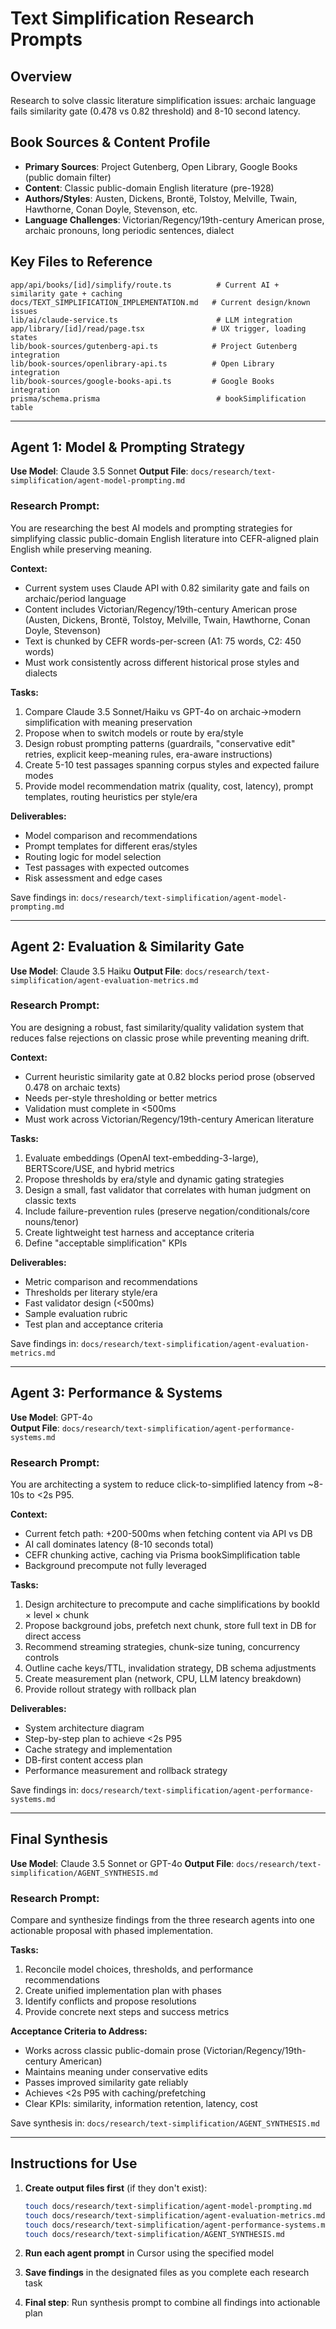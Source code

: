 # Text Simplification Research Prompts

## Overview
Research to solve classic literature simplification issues: archaic language fails similarity gate (0.478 vs 0.82 threshold) and 8-10 second latency.

## Book Sources & Content Profile
- **Primary Sources**: Project Gutenberg, Open Library, Google Books (public domain filter)
- **Content**: Classic public-domain English literature (pre-1928)
- **Authors/Styles**: Austen, Dickens, Brontë, Tolstoy, Melville, Twain, Hawthorne, Conan Doyle, Stevenson, etc.
- **Language Challenges**: Victorian/Regency/19th-century American prose, archaic pronouns, long periodic sentences, dialect

## Key Files to Reference
```
app/api/books/[id]/simplify/route.ts          # Current AI + similarity gate + caching
docs/TEXT_SIMPLIFICATION_IMPLEMENTATION.md   # Current design/known issues  
lib/ai/claude-service.ts                      # LLM integration
app/library/[id]/read/page.tsx               # UX trigger, loading states
lib/book-sources/gutenberg-api.ts            # Project Gutenberg integration
lib/book-sources/openlibrary-api.ts          # Open Library integration  
lib/book-sources/google-books-api.ts         # Google Books integration
prisma/schema.prisma                          # bookSimplification table
```

---

## Agent 1: Model & Prompting Strategy
**Use Model**: Claude 3.5 Sonnet
**Output File**: `docs/research/text-simplification/agent-model-prompting.md`

### Research Prompt:
You are researching the best AI models and prompting strategies for simplifying classic public-domain English literature into CEFR-aligned plain English while preserving meaning.

**Context:**
- Current system uses Claude API with 0.82 similarity gate and fails on archaic/period language
- Content includes Victorian/Regency/19th-century American prose (Austen, Dickens, Brontë, Tolstoy, Melville, Twain, Hawthorne, Conan Doyle, Stevenson)
- Text is chunked by CEFR words-per-screen (A1: 75 words, C2: 450 words)
- Must work consistently across different historical prose styles and dialects

**Tasks:**
1. Compare Claude 3.5 Sonnet/Haiku vs GPT-4o on archaic→modern simplification with meaning preservation
2. Propose when to switch models or route by era/style  
3. Design robust prompting patterns (guardrails, "conservative edit" retries, explicit keep-meaning rules, era-aware instructions)
4. Create 5-10 test passages spanning corpus styles and expected failure modes
5. Provide model recommendation matrix (quality, cost, latency), prompt templates, routing heuristics per style/era

**Deliverables:**
- Model comparison and recommendations
- Prompt templates for different eras/styles
- Routing logic for model selection
- Test passages with expected outcomes
- Risk assessment and edge cases

Save findings in: `docs/research/text-simplification/agent-model-prompting.md`

---

## Agent 2: Evaluation & Similarity Gate  
**Use Model**: Claude 3.5 Haiku
**Output File**: `docs/research/text-simplification/agent-evaluation-metrics.md`

### Research Prompt:
You are designing a robust, fast similarity/quality validation system that reduces false rejections on classic prose while preventing meaning drift.

**Context:**
- Current heuristic similarity gate at 0.82 blocks period prose (observed 0.478 on archaic texts)
- Needs per-style thresholding or better metrics
- Validation must complete in <500ms
- Must work across Victorian/Regency/19th-century American literature

**Tasks:**
1. Evaluate embeddings (OpenAI text-embedding-3-large), BERTScore/USE, and hybrid metrics
2. Propose thresholds by era/style and dynamic gating strategies
3. Design a small, fast validator that correlates with human judgment on classic texts
4. Include failure-prevention rules (preserve negation/conditionals/core nouns/tenor)
5. Create lightweight test harness and acceptance criteria
6. Define "acceptable simplification" KPIs

**Deliverables:**
- Metric comparison and recommendations
- Thresholds per literary style/era
- Fast validator design (<500ms)
- Sample evaluation rubric
- Test plan and acceptance criteria

Save findings in: `docs/research/text-simplification/agent-evaluation-metrics.md`

---

## Agent 3: Performance & Systems
**Use Model**: GPT-4o  
**Output File**: `docs/research/text-simplification/agent-performance-systems.md`

### Research Prompt:
You are architecting a system to reduce click-to-simplified latency from ~8-10s to <2s P95.

**Context:**
- Current fetch path: +200-500ms when fetching content via API vs DB
- AI call dominates latency (8-10 seconds total)
- CEFR chunking active, caching via Prisma bookSimplification table
- Background precompute not fully leveraged

**Tasks:**
1. Design architecture to precompute and cache simplifications by bookId × level × chunk
2. Propose background jobs, prefetch next chunk, store full text in DB for direct access
3. Recommend streaming strategies, chunk-size tuning, concurrency controls
4. Outline cache keys/TTL, invalidation strategy, DB schema adjustments
5. Create measurement plan (network, CPU, LLM latency breakdown)
6. Provide rollout strategy with rollback plan

**Deliverables:**
- System architecture diagram
- Step-by-step plan to achieve <2s P95
- Cache strategy and implementation
- DB-first content access plan  
- Performance measurement and rollback strategy

Save findings in: `docs/research/text-simplification/agent-performance-systems.md`

---

## Final Synthesis
**Use Model**: Claude 3.5 Sonnet or GPT-4o
**Output File**: `docs/research/text-simplification/AGENT_SYNTHESIS.md`

### Research Prompt:
Compare and synthesize findings from the three research agents into one actionable proposal with phased implementation.

**Tasks:**
1. Reconcile model choices, thresholds, and performance recommendations
2. Create unified implementation plan with phases
3. Identify conflicts and propose resolutions
4. Provide concrete next steps and success metrics

**Acceptance Criteria to Address:**
- Works across classic public-domain prose (Victorian/Regency/19th-century American)
- Maintains meaning under conservative edits
- Passes improved similarity gate reliably  
- Achieves <2s P95 with caching/prefetching
- Clear KPIs: similarity, information retention, latency, cost

Save synthesis in: `docs/research/text-simplification/AGENT_SYNTHESIS.md`

---

## Instructions for Use

1. **Create output files first** (if they don't exist):
   ```bash
   touch docs/research/text-simplification/agent-model-prompting.md
   touch docs/research/text-simplification/agent-evaluation-metrics.md  
   touch docs/research/text-simplification/agent-performance-systems.md
   touch docs/research/text-simplification/AGENT_SYNTHESIS.md
   ```

2. **Run each agent prompt** in Cursor using the specified model

3. **Save findings** in the designated files as you complete each research task

4. **Final step**: Run synthesis prompt to combine all findings into actionable plan 